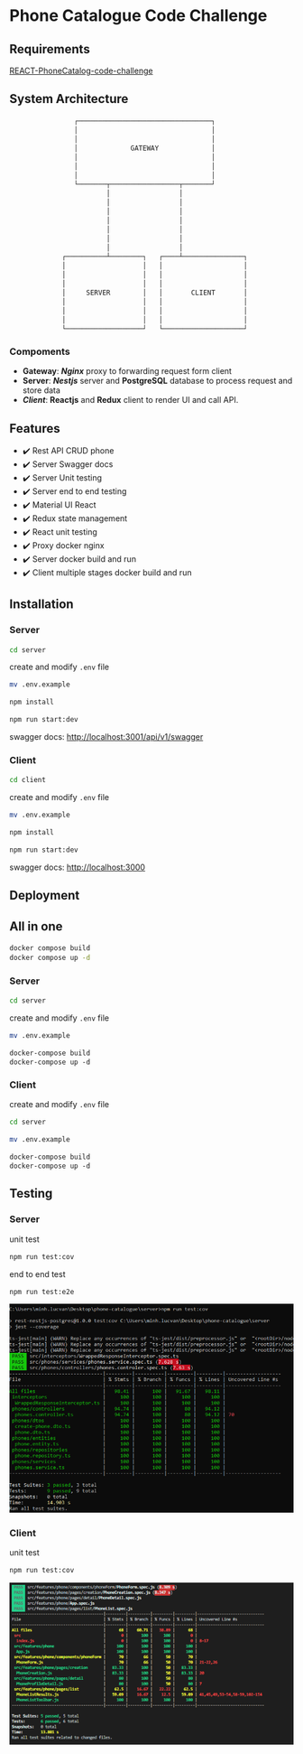 # Phone Catalogue Code Challenge

## Requirements

[REACT-PhoneCatalog-code-challenge](./docs/REACT-PhoneCatalog-code-challenge)

## System Architecture

```
                ┌─────────────────────────────────┐
                │                                 │
                │                                 │
                │             GATEWAY             │
                │                                 │
                │                                 │
                │                                 │
                └───────┬─────────────────┬───────┘
                        │                 │
                        │                 │
                        │                 │
                        │                 │
                        │                 │
                        │                 │
                        │                 │
             ┌──────────┴────────┐   ┌────┴───────────────┐
             │                   │   │                    │
             │                   │   │                    │
             │                   │   │                    │
             │     SERVER        │   │       CLIENT       │
             │                   │   │                    │
             │                   │   │                    │
             │                   │   │                    │
             └───────────────────┘   └────────────────────┘
```
### Compoments
- **Gateway**: ***Nginx*** proxy to forwarding request form client
- **Server**:  ***Nestjs*** server and **PostgreSQL**  database to process request and store data
- ***Client***: **Reactjs** and **Redux** client to render UI and call API. 

## Features

- :heavy_check_mark: Rest API CRUD phone
- :heavy_check_mark: Server Swagger docs 
- :heavy_check_mark: Server Unit testing 
- :heavy_check_mark: Server end to end testing 
- :heavy_check_mark: Material UI React
- :heavy_check_mark: Redux state management
- :heavy_check_mark: React unit testing
- :heavy_check_mark: Proxy docker nginx
- :heavy_check_mark: Server docker build and run
- :heavy_check_mark: Client multiple stages docker build and run

## Installation

### Server 

```bash
cd server
```

create and modify `.env` file

```bash
mv .env.example 
```

```bash
npm install
```

```bash
npm run start:dev
```

swagger docs: [http://localhost:3001/api/v1/swagger](http://localhost:3001/api/v1/swagger)

### Client


```bash
cd client
```

create and modify `.env` file

```bash
mv .env.example 
```

```bash
npm install
```

```bash
npm run start:dev
```


swagger docs: [http://localhost:3000](http://localhost:3000)

## Deployment

## All in one

```bash
docker compose build
docker compose up -d
```

### Server

```bash
cd server
```

create and modify `.env` file

```bash
mv .env.example 
```

```
docker-compose build 
docker-compose up -d
```
### Client 
create and modify `.env` file

```bash
cd server
```

```bash
mv .env.example 
```

```
docker-compose build 
docker-compose up -d
```


## Testing

### Server
unit test
```bash
npm run test:cov
```

end to end test
```bash
npm run test:e2e
```

![](./docs/server-test-cov.png)


### Client
unit test
```bash
npm run test:cov
```

![](./docs/run-test-coverage-client.png)

